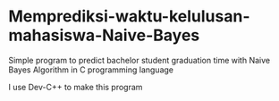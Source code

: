 # Memprediksi-waktu-kelulusan-mahasiswa-Naive-Bayes
Simple program to predict bachelor student graduation time with Naive Bayes Algorithm in C programming language

I use Dev-C++ to make this program 
